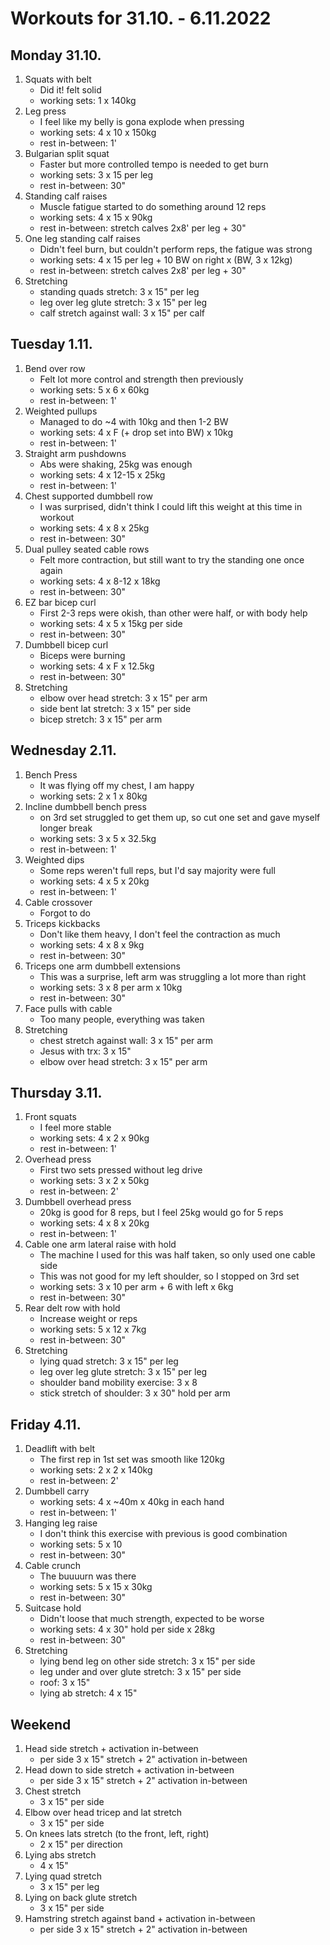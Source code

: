 # Workouts for 31.10. - 6.11.2022

## Monday 31.10.

1. Squats with belt
   - Did it! felt solid
   - working sets: 1 x 140kg
2. Leg press
   - I feel like my belly is gona explode when pressing
   - working sets: 4 x 10 x 150kg
   - rest in-between: 1'
3. Bulgarian split squat
   - Faster but more controlled tempo is needed to get burn
   - working sets: 3 x 15 per leg
   - rest in-between: 30"
4. Standing calf raises
   - Muscle fatigue started to do something around 12 reps
   - working sets: 4 x 15 x 90kg
   - rest in-between: stretch calves 2x8' per leg + 30"
5. One leg standing calf raises
   - Didn't feel burn, but couldn't perform reps, the fatigue was strong
   - working sets: 4 x 15 per leg + 10 BW on right x (BW, 3 x 12kg)
   - rest in-between: stretch calves 2x8' per leg + 30"
6. Stretching
   - standing quads stretch: 3 x 15" per leg
   - leg over leg glute stretch: 3 x 15" per leg
   - calf stretch against wall: 3 x 15" per calf

## Tuesday 1.11.

1. Bend over row
   - Felt lot more control and strength then previously
   - working sets: 5 x 6 x 60kg
   - rest in-between: 1'
2. Weighted pullups
   - Managed to do ~4 with 10kg and then 1-2 BW
   - working sets: 4 x F (+ drop set into BW) x 10kg
   - rest in-between: 1'
3. Straight arm pushdowns
   - Abs were shaking, 25kg was enough
   - working sets: 4 x 12-15 x 25kg
   - rest in-between: 1'
4. Chest supported dumbbell row
   - I was surprised, didn't think I could lift this weight at this time in workout
   - working sets: 4 x 8 x 25kg
   - rest in-between: 30"
5. Dual pulley seated cable rows
   - Felt more contraction, but still want to try the standing one once again
   - working sets: 4 x 8-12 x 18kg
   - rest in-between: 30"
6. EZ bar bicep curl
   - First 2-3 reps were okish, than other were half, or with body help
   - working sets: 4 x 5 x 15kg per side
   - rest in-between: 30"
7. Dumbbell bicep curl
   - Biceps were burning
   - working sets: 4 x F x 12.5kg
   - rest in-between: 30"
8. Stretching
   - elbow over head stretch: 3 x 15" per arm
   - side bent lat stretch: 3 x 15" per side
   - bicep stretch: 3 x 15" per arm

## Wednesday 2.11.

1. Bench Press
   - It was flying off my chest, I am happy
   - working sets: 2 x 1 x 80kg
2. Incline dumbbell bench press
   - on 3rd set struggled to get them up, so cut one set and gave myself longer break
   - working sets: 3 x 5 x 32.5kg
   - rest in-between: 1'
3. Weighted dips
   - Some reps weren't full reps, but I'd say majority were full
   - working sets: 4 x 5 x 20kg
   - rest in-between: 1'
4. Cable crossover
   - Forgot to do
5. Triceps kickbacks
   - Don't like them heavy, I don't feel the contraction as much
   - working sets: 4 x 8 x 9kg
   - rest in-between: 30"
6. Triceps one arm dumbbell extensions
   - This was a surprise, left arm was struggling a lot more than right
   - working sets: 3 x 8 per arm x 10kg
   - rest in-between: 30"
7. Face pulls with cable
   - Too many people, everything was taken
8. Stretching
   - chest stretch against wall: 3 x 15" per arm
   - Jesus with trx: 3 x 15"
   - elbow over head stretch: 3 x 15" per arm

## Thursday 3.11.

1. Front squats
   - I feel more stable
   - working sets: 4 x 2 x 90kg
   - rest in-between: 1'
2. Overhead press
   - First two sets pressed without leg drive
   - working sets: 3 x 2 x 50kg
   - rest in-between: 2'
3. Dumbbell overhead press
   - 20kg is good for 8 reps, but I feel 25kg would go for 5 reps
   - working sets: 4 x 8 x 20kg
   - rest in-between: 1'
4. Cable one arm lateral raise with hold
   - The machine I used for this was half taken, so only used one cable side
   - This was not good for my left shoulder, so I stopped on 3rd set
   - working sets: 3 x 10 per arm + 6 with left x 6kg
   - rest in-between: 30"
5. Rear delt row with hold
   - Increase weight or reps
   - working sets: 5 x 12 x 7kg
   - rest in-between: 30"
6. Stretching
   - lying quad stretch: 3 x 15" per leg
   - leg over leg glute stretch: 3 x 15" per leg
   - shoulder band mobility exercise: 3 x 8
   - stick stretch of shoulder: 3 x 30" hold per arm

## Friday 4.11.

1. Deadlift with belt
   - The first rep in 1st set was smooth like 120kg
   - working sets: 2 x 2 x 140kg
   - rest in-between: 2'
2. Dumbbell carry
   - working sets: 4 x ~40m x 40kg in each hand
   - rest in-between: 1'
3. Hanging leg raise
   - I don't think this exercise with previous is good combination
   - working sets: 5 x 10
   - rest in-between: 30"
4. Cable crunch
   - The buuuurn was there
   - working sets: 5 x 15 x 30kg
   - rest in-between: 30"
5. Suitcase hold
   - Didn't loose that much strength, expected to be worse
   - working sets: 4 x 30" hold per side x 28kg
   - rest in-between: 30"
6. Stretching
   - lying bend leg on other side stretch: 3 x 15" per side
   - leg under and over glute stretch: 3 x 15" per side
   - roof: 3 x 15"
   - lying ab stretch: 4 x 15"

## Weekend

1. Head side stretch + activation in-between
   - per side 3 x 15" stretch + 2" activation in-between
2. Head down to side stretch + activation in-between
   - per side 3 x 15" stretch + 2" activation in-between
3. Chest stretch
   - 3 x 15" per side
4. Elbow over head tricep and lat stretch
   - 3 x 15" per side
5. On knees lats stretch (to the front, left, right)
   - 2 x 15" per direction
6. Lying abs stretch
   - 4 x 15"
7. Lying quad stretch
   - 3 x 15" per leg
8. Lying on back glute stretch
   - 3 x 15" per side
9. Hamstring stretch against band + activation in-between
   - per side 3 x 15" stretch + 2" activation in-between
